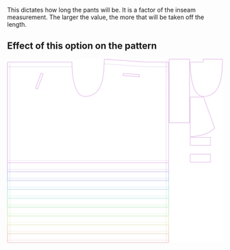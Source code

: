 This dictates how long the pants will be. It is a factor of the inseam measurement. The larger the value, the more that will be taken off the length.

## Effect of this option on the pattern

![This image shows the effect of this option by superimposing several variants that have a different value for this option](waralee_legshortening_sample.svg "Effect of this option on the pattern")

